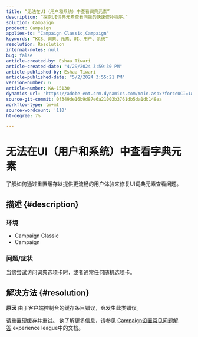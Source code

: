 ```yaml
---
title: “无法在UI（用户和系统）中查看词典元素”
description: “探索UI词典元素查看问题的快速修补程序。”
solution: Campaign
product: Campaign
applies-to: "Campaign Classic,Campaign"
keywords: “KCS、词典、元素、UI、用户、系统”
resolution: Resolution
internal-notes: null
bug: false
article-created-by: Eshaa Tiwari
article-created-date: "4/29/2024 3:59:30 PM"
article-published-by: Eshaa Tiwari
article-published-date: "5/2/2024 3:55:21 PM"
version-number: 6
article-number: KA-15130
dynamics-url: "https://adobe-ent.crm.dynamics.com/main.aspx?forceUCI=1&pagetype=entityrecord&etn=knowledgearticle&id=88431275-4106-ef11-9f8a-6045bd026dc7"
source-git-commit: 0f349de16b9d87e6a21003b3761db5da1db148ea
workflow-type: tm+mt
source-wordcount: '110'
ht-degree: 7%

---
```


# 无法在UI（用户和系统）中查看字典元素


了解如何通过重置缓存以提供更流畅的用户体验来修复UI词典元素查看问题。

## 描述 {#description}


### <b>环境</b>

- Campaign Classic
- Campaign


### <b>问题/症状</b>

当您尝试访问词典选项卡时，或者通常任何随机选项卡。


## 解决方法 {#resolution}





<b>原因</b>
由于客户端控制台的缓存条目错误，会发生此类错误。



请重置硬缓存并重试。 欲了解更多信息，请参见 [Campaign设置常见问题解答](https://experienceleague.adobe.com/docs/campaign-classic/using/getting-started/starting-with-adobe-campaign/faq/faq-campaign-config.html?lang=en) experience league中的文档。


<br> 